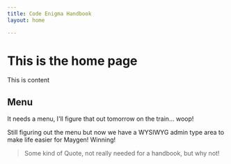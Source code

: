 ```yaml
---
title: Code Enigma Handbook
layout: home

---
```

# This is the home page

This is content

## Menu

It needs a menu, I'll figure that out tomorrow on the train... woop!

Still figuring out the menu but now we have a WYSIWYG admin type area to make life easier for Maygen! Winning!

> Some kind of Quote, not really needed for a handbook, but why not!